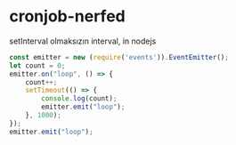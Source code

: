 # cronjob-nerfed
setInterval olmaksızın interval, in nodejs
```js
const emitter = new (require('events')).EventEmitter();
let count = 0;
emitter.on("loop", () => {
    count++;
    setTimeout(() => {
        console.log(count);
        emitter.emit("loop");
    }, 1000);
});
emitter.emit("loop");
```
